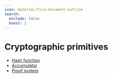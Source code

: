 ```yaml
---
icon: material/file-document-outline
search:
  exclude: false
  boost: 2
---
```


# Cryptographic primitives

- [Hash function](./hash_function.md)
- [Accumulator](./accumulator.md)
- [Proof system](./proof_system.md)